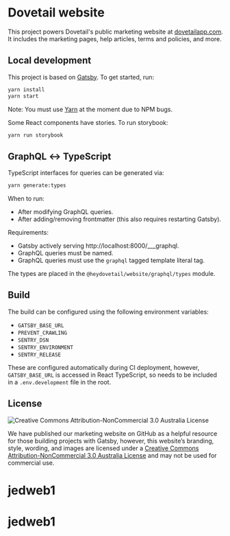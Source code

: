# Dovetail website

This project powers Dovetail's public marketing website at [dovetailapp.com](https://dovetailapp.com). It includes the marketing pages, help articles, terms and policies, and more.

## Local development

This project is based on [Gatsby](https://www.gatsbyjs.org/). To get started, run:

```sh
yarn install
yarn start
```

Note: You must use [Yarn](https://yarnpkg.com/en/) at the moment due to NPM bugs.

Some React components have stories. To run storybook:

```sh
yarn run storybook
```

## GraphQL ↔ TypeScript

TypeScript interfaces for queries can be generated via:

```sh
yarn generate:types
```

When to run:

* After modifying GraphQL queries.
* After adding/removing frontmatter (this also requires restarting Gatsby).

Requirements:

* Gatsby actively serving http://localhost:8000/___graphql.
* GraphQL queries must be named.
* GraphQL queries must use the `graphql` tagged template literal tag.

The types are placed in the `@heydovetail/website/graphql/types` module.

## Build

The build can be configured using the following environment variables:

* `GATSBY_BASE_URL`
* `PREVENT_CRAWLING`
* `SENTRY_DSN`
* `SENTRY_ENVIRONMENT`
* `SENTRY_RELEASE`

These are configured automatically during CI deployment, however, `GATSBY_BASE_URL` is accessed in React TypeScript, so needs to be included in a `.env.development` file in the root.

## License

![Creative Commons Attribution-NonCommercial 3.0 Australia License](https://i.creativecommons.org/l/by-nc/3.0/au/88x31.png)

We have published our marketing website on GitHub as a helpful resource for those building projects with Gatsby, however, this website’s branding, style, wording, and images are licensed under a [Creative Commons Attribution-NonCommercial 3.0 Australia License](http://creativecommons.org/licenses/by-nc/3.0/au/) and may not be used for commercial use.
# jedweb1
# jedweb1
